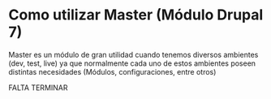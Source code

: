 # Como utilizar Master (Módulo Drupal 7)

Master es un módulo de gran utilidad cuando tenemos diversos ambientes (dev, test, live) ya que normalmente cada uno de estos ambientes poseen distintas necesidades (Módulos, configuraciones, entre otros)

FALTA TERMINAR